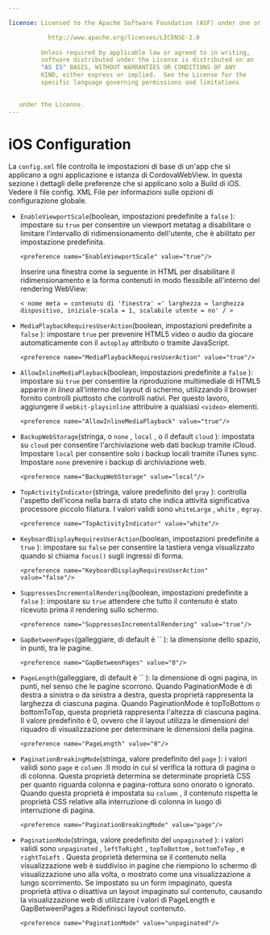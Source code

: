 ```yaml
---

license: Licensed to the Apache Software Foundation (ASF) under one or more contributor license agreements. See the NOTICE file distributed with this work for additional information regarding copyright ownership. The ASF licenses this file to you under the Apache License, Version 2.0 (the "License"); you may not use this file except in compliance with the License. You may obtain a copy of the License at

           http://www.apache.org/licenses/LICENSE-2.0
    
         Unless required by applicable law or agreed to in writing,
         software distributed under the License is distributed on an
         "AS IS" BASIS, WITHOUT WARRANTIES OR CONDITIONS OF ANY
         KIND, either express or implied.  See the License for the
         specific language governing permissions and limitations
    

   under the License.
---
```


# iOS Configuration

La `config.xml` file controlla le impostazioni di base di un'app che si applicano a ogni applicazione e istanza di CordovaWebView. In questa sezione i dettagli delle preferenze che si applicano solo a Build di iOS. Vedere il file config. XML File per informazioni sulle opzioni di configurazione globale.

*   `EnableViewportScale`(boolean, impostazioni predefinite a `false` ): impostare su `true` per consentire un viewport metatag a disabilitare o limitare l'intervallo di ridimensionamento dell'utente, che è abilitato per impostazione predefinita.
    
        <preference name="EnableViewportScale" value="true"/>
        
    
    Inserire una finestra come la seguente in HTML per disabilitare il ridimensionamento e la forma contenuti in modo flessibile all'interno del rendering WebView:
    
        < nome meta = contenuto di 'finestra' =' larghezza = larghezza dispositivo, iniziale-scala = 1, scalabile utente = no' / >
        

*   `MediaPlaybackRequiresUserAction`(boolean, impostazioni predefinite a `false` ): impostare `true` per prevenire HTML5 video o audio da giocare automaticamente con il `autoplay` attributo o tramite JavaScript.
    
        <preference name="MediaPlaybackRequiresUserAction" value="true"/>
        

*   `AllowInlineMediaPlayback`(boolean, impostazioni predefinite a `false` ): impostare su `true` per consentire la riproduzione multimediale di HTML5 apparire *in linea* all'interno del layout di schermo, utilizzando il browser fornito controlli piuttosto che controlli nativi. Per questo lavoro, aggiungere il `webkit-playsinline` attribuire a qualsiasi `<video>` elementi.
    
        <preference name="AllowInlineMediaPlayback" value="true"/>
        

*   `BackupWebStorage`(stringa, o `none` , `local` , o il default `cloud` ): impostata su `cloud` per consentire l'archiviazione web dati backup tramite iCloud. Impostare `local` per consentire solo i backup locali tramite iTunes sync. Impostare `none` prevenire i backup di archiviazione web.
    
        <preference name="BackupWebStorage" value="local"/>
        

*   `TopActivityIndicator`(stringa, valore predefinito del `gray` ): controlla l'aspetto dell'icona nella barra di stato che indica attività significativa processore piccolo filatura. I valori validi sono `whiteLarge` , `white` , e`gray`.
    
        <preference name="TopActivityIndicator" value="white"/>
        

*   `KeyboardDisplayRequiresUserAction`(boolean, impostazioni predefinite a `true` ): impostare su `false` per consentire la tastiera venga visualizzato quando si chiama `focus()` sugli ingressi di forma.
    
        <preference name="KeyboardDisplayRequiresUserAction" value="false"/>
        

*   `SuppressesIncrementalRendering`(boolean, impostazioni predefinite a `false` ): impostare su `true` attendere che tutto il contenuto è stato ricevuto prima il rendering sullo schermo.
    
        <preference name="SuppressesIncrementalRendering" value="true"/>
        

*   `GapBetweenPages`(galleggiare, di default è `` ): la dimensione dello spazio, in punti, tra le pagine.
    
        <preference name="GapBetweenPages" value="0"/>
        

*   `PageLength`(galleggiare, di default è `` ): la dimensione di ogni pagina, in punti, nel senso che le pagine scorrono. Quando PaginationMode è di destra a sinistra o da sinistra a destra, questa proprietà rappresenta la larghezza di ciascuna pagina. Quando PaginationMode è topToBottom o bottomToTop, questa proprietà rappresenta l'altezza di ciascuna pagina. Il valore predefinito è 0, ovvero che il layout utilizza le dimensioni del riquadro di visualizzazione per determinare le dimensioni della pagina.
    
        <preference name="PageLength" value="0"/>
        

*   `PaginationBreakingMode`(stringa, valore predefinito del `page` ): i valori validi sono `page` e `column` .Il modo in cui si verifica la rottura di pagina o di colonna. Questa proprietà determina se determinate proprietà CSS per quanto riguarda colonna e pagina-rottura sono onorato o ignorato. Quando questa proprietà è impostata su `column` , il contenuto rispetta le proprietà CSS relative alla interruzione di colonna in luogo di interruzione di pagina.
    
        <preference name="PaginationBreakingMode" value="page"/>
        

*   `PaginationMode`(stringa, valore predefinito del `unpaginated` ): i valori validi sono `unpaginated` , `leftToRight` , `topToBottom` , `bottomToTop` , e `rightToLeft` . Questa proprietà determina se il contenuto nella visualizzazione web è suddiviso in pagine che riempiono lo schermo di visualizzazione uno alla volta, o mostrato come una visualizzazione a lungo scorrimento. Se impostato su un form impaginato, questa proprietà attiva o disattiva un layout impaginato sul contenuto, causando la visualizzazione web di utilizzare i valori di PageLength e GapBetweenPages a Ridefinisci layout contenuto.
    
        <preference name="PaginationMode" value="unpaginated"/>